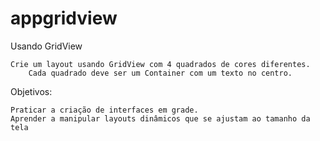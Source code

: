 # appgridview

Usando GridView

    Crie um layout usando GridView com 4 quadrados de cores diferentes.
        Cada quadrado deve ser um Container com um texto no centro.

Objetivos:

    Praticar a criação de interfaces em grade.
    Aprender a manipular layouts dinâmicos que se ajustam ao tamanho da tela

